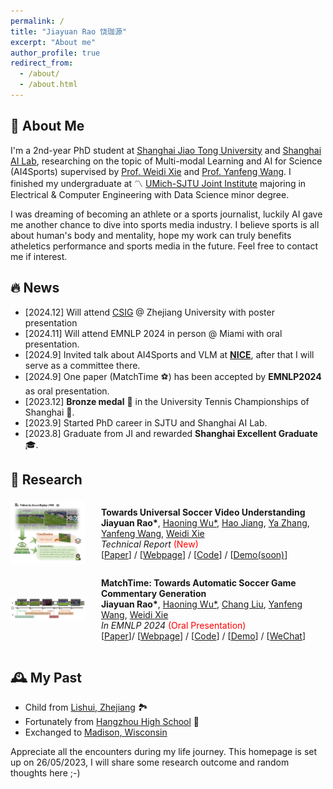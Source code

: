 ```yaml
---
permalink: /
title: "Jiayuan Rao 饶珈源"
excerpt: "About me"
author_profile: true
redirect_from: 
  - /about/
  - /about.html
---
```

## 🔎 About Me

I'm a 2nd-year PhD student at [Shanghai Jiao Tong University](https://en.sjtu.edu.cn/) and [Shanghai AI Lab](https://www.shlab.org.cn/), researching on the topic of Multi-modal Learning and AI for Science (AI4Sports) supervised by [Prof. Weidi Xie](https://weidixie.github.io/) and [Prof. Yanfeng Wang](https://cmic.sjtu.edu.cn/wangyanfeng/). I finished my undergraduate at 〽️ [UMich-SJTU Joint Institute](https://www.ji.sjtu.edu.cn/about/) majoring in Electrical & Computer Engineering with Data Science minor degree.

I was dreaming of becoming an athlete or a sports journalist, luckily AI gave me another chance to dive into sports media industry. I believe sports is all about human's body and mentality, hope my work can truly benefits atheletics performance and sports media in the future. Feel free to contact me if interest.

## 🔥 News
- [2024.12] Will attend [CSIG](http://youth.csig.org.cn/CSIG2024/index.html#/) @ Zhejiang University with poster presentation
- [2024.11] Will attend EMNLP 2024 in person @ Miami with oral presentation.
- [2024.9] Invited talk about AI4Sports and VLM at **[NICE](https://nice-nlp.github.io/)**, after that I will serve as a committee there.
- [2024.9] One paper (MatchTime ⚽️) has been accepted by **EMNLP2024** as oral presentation.
- [2023.12] **Bronze medal** 🥉 in the University Tennis Championships of Shanghai 🎾.
- [2023.9] Started PhD career in SJTU and Shanghai AI Lab.
- [2023.8] Graduate from JI  and rewarded **Shanghai Excellent Graduate** 🎓.

## 📝 Research

<div style="display: flex; align-items: center;"> <!-- 添加align-items: center; 来垂直居中所有子元素 -->
  <div style="flex: 1; width: 25%; text-align: center; margin-right: 5%;"> <!-- text-align: center; 用于水平居中图片 -->
    <img src="https://github.com/jyrao/jyrao.github.io/blob/master/images/research/unisoccer.png?raw=true" style="width: 100%; max-width: 100%; height: auto;" alt="描述">
  </div>
  <div style="flex: 3; width: 75%;">
    <p>
    <strong>Towards Universal Soccer Video Understanding</strong><br>
    <strong>Jiayuan Rao*</strong>, <a href="https://haoningwu3639.github.io/" target="_blank">Haoning Wu*</a>, <a href="https://scholar.google.nl/citations?user=0TvdOEcAAAAJ&hl=en" target="_blank">Hao Jiang</a>, <a href="https://mediabrain.sjtu.edu.cn/yazhang/" target="_blank">Ya Zhang</a>, <a href="https://cmic.sjtu.edu.cn/wangyanfeng/" target="_blank">Yanfeng Wang</a>, <a href="https://weidixie.github.io/" target="_blank">Weidi Xie</a><br>
    <em>Technical Report</em> <span style="color: red;">(New)</span><br>
    [<a href="https://arxiv.org/abs/2412.01820" target="_blank">Paper</a>] / [<a href="https://jyrao.github.io/UniSoccer/" target="_blank">Webpage</a>] / [<a href="https://github.com/jyrao/UniSoccer" target="_blank">Code</a>] / [<a href="https://www.bilibili.com/video/BV1L4421U76m" target="_blank">Demo(soon)</a>]
    </p>
  </div>
</div>

<div style="display: flex; align-items: center;"> <!-- 添加align-items: center; 来垂直居中所有子元素 -->
  <div style="flex: 1; width: 25%; text-align: center; margin-right: 5%;"> <!-- text-align: center; 用于水平居中图片 -->
    <img src="https://github.com/jyrao/jyrao.github.io/blob/master/images/research/matchtime.png?raw=true" style="width: 100%; max-width: 100%; height: auto;" alt="描述">
  </div>
  <div style="flex: 3; width: 75%;">
    <p>
    <strong>MatchTime: Towards Automatic Soccer Game Commentary Generation</strong><br>
    <strong>Jiayuan Rao*</strong>, <a href="https://haoningwu3639.github.io/" target="_blank">Haoning Wu*</a>, <a href="https://verg-avesta.github.io/" target="_blank">Chang Liu</a>, <a href="https://cmic.sjtu.edu.cn/wangyanfeng/" target="_blank">Yanfeng Wang</a>, <a href="https://weidixie.github.io/" target="_blank">Weidi Xie</a><br>
    <em>In EMNLP 2024</em> <span style="color: red;">(Oral Presentation)</span><br>
    [<a href="https://arxiv.org/abs/2406.18530" target="_blank">Paper</a>]/ [<a href="https://haoningwu3639.github.io/MatchTime/" target="_blank">Webpage</a>] / [<a href="https://github.com/jyrao/MatchTime" target="_blank">Code</a>] / [<a href="https://www.bilibili.com/video/BV1L4421U76m" target="_blank">Demo</a>] / [<a href="https://mp.weixin.qq.com/s/BWe6-dox21oeqJcdy2DcpA?token=1469677986&lang=zh_CN" target="_blank">WeChat</a>]
    </p>
  </div>
</div>

## 🕰️ My Past

+ Child from [Lishui, Zhejiang](https://zh.wikipedia.org/wiki/%E4%B8%BD%E6%B0%B4%E5%B8%82) 🏞️
+ Fortunately from [Hangzhou High School](http://www.hanggao1899.cn/) 🌸
+ Exchanged to [Madison, Wisconsin](https://en.wikipedia.org/wiki/Madison,_Wisconsin)

Appreciate all the encounters during my life journey. This homepage is set up on 26/05/2023, I will share some research outcome and random thoughts here ;-)
